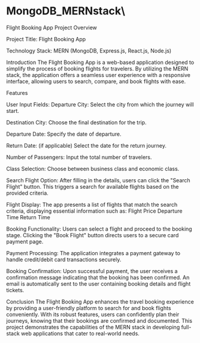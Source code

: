# MongoDB_MERNstack\


Flight Booking App Project Overview

Project Title: Flight Booking App

Technology Stack: MERN (MongoDB, Express.js, React.js, Node.js)

Introduction The Flight Booking App is a web-based application designed to simplify the process of booking flights for travelers. By utilizing the MERN stack, the application offers a seamless user experience with a responsive interface, allowing users to search, compare, and book flights with ease.

Features

User Input Fields: Departure City: Select the city from which the journey will start.

Destination City: Choose the final destination for the trip.

Departure Date: Specify the date of departure.

Return Date: (if applicable) Select the date for the return journey.

Number of Passengers: Input the total number of travelers.

Class Selection: Choose between business class and economic class.

Search Flight Option: After filling in the details, users can click the "Search Flight" button. This triggers a search for available flights based on the provided criteria.

Flight Display: The app presents a list of flights that match the search criteria, displaying essential information such as: Flight Price Departure Time Return Time

Booking Functionality: Users can select a flight and proceed to the booking stage. Clicking the "Book Flight" button directs users to a secure card payment page.

Payment Processing: The application integrates a payment gateway to handle credit/debit card transactions securely.

Booking Confirmation: Upon successful payment, the user receives a confirmation message indicating that the booking has been confirmed. An email is automatically sent to the user containing booking details and flight tickets.

Conclusion The Flight Booking App enhances the travel booking experience by providing a user-friendly platform to search for and book flights conveniently. With its robust features, users can confidently plan their journeys, knowing that their bookings are confirmed and documented. This project demonstrates the capabilities of the MERN stack in developing full-stack web applications that cater to real-world needs.

